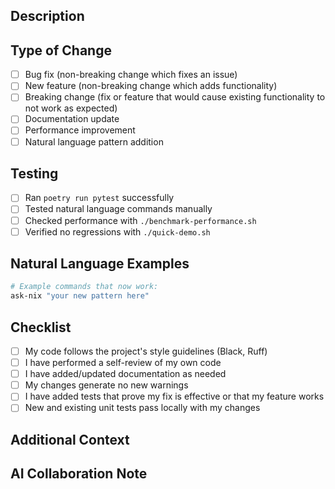 ## Description
<!-- Describe your changes in detail -->

## Type of Change
<!-- Mark relevant options with an "x" -->

- [ ] Bug fix (non-breaking change which fixes an issue)
- [ ] New feature (non-breaking change which adds functionality)
- [ ] Breaking change (fix or feature that would cause existing functionality to not work as expected)
- [ ] Documentation update
- [ ] Performance improvement
- [ ] Natural language pattern addition

## Testing
<!-- Describe the tests you ran to verify your changes -->

- [ ] Ran `poetry run pytest` successfully
- [ ] Tested natural language commands manually
- [ ] Checked performance with `./benchmark-performance.sh`
- [ ] Verified no regressions with `./quick-demo.sh`

## Natural Language Examples
<!-- If adding new patterns, show examples -->

```bash
# Example commands that now work:
ask-nix "your new pattern here"
```

## Checklist
<!-- Mark completed items with an "x" -->

- [ ] My code follows the project's style guidelines (Black, Ruff)
- [ ] I have performed a self-review of my own code
- [ ] I have added/updated documentation as needed
- [ ] My changes generate no new warnings
- [ ] I have added tests that prove my fix is effective or that my feature works
- [ ] New and existing unit tests pass locally with my changes

## Additional Context
<!-- Add any other context, screenshots, or notes about the PR here -->

## AI Collaboration Note
<!-- If you used AI tools (like Claude, GPT, etc.) to help with this PR, briefly describe how -->
